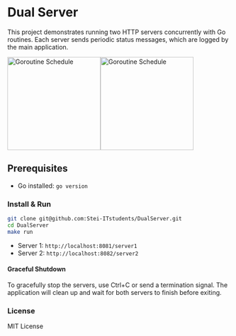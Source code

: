 # Dual Server

This project demonstrates running two HTTP servers concurrently with Go routines. Each server sends periodic status messages, which are logged by the main application.

<div style="display: flex; align-items: flex-start;">
    <a href="https://blog.stackademic.com/what-are-goroutines-learn-in-3-minutes-038da2f0e200">
        <img src="https://miro.medium.com/v2/resize:fit:720/format:webp/1*eq5OHymD52p-fV_9g-Trgw.png" alt="Goroutine Schedule" style="align-self: flex-start;height: 210px;" />
    </a>
    <a href="https://blog.stackademic.com/what-are-goroutines-learn-in-3-minutes-038da2f0e200">
        <img src="https://go101.org/article/res/goroutine-schedule.png" alt="Goroutine Schedule" style="align-self: flex-end; height: 210px;" />
    </a>
</div>

## Prerequisites

- Go installed: `go version`

### Install & Run

```bash
git clone git@github.com:Stei-ITstudents/DualServer.git
cd DualServer
make run
```

- Server 1: `http://localhost:8081/server1`
- Server 2: `http://localhost:8082/server2`

#### Graceful Shutdown

To gracefully stop the servers, use Ctrl+C or send a termination signal. The application will clean up and wait for both servers to finish before exiting.

### License

MIT License
